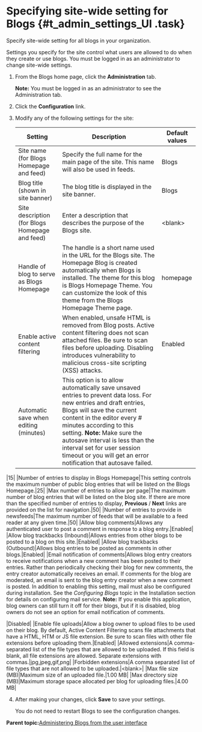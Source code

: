 # Specifying site-wide setting for Blogs {#t_admin_settings_UI .task}

Specify site-wide setting for all blogs in your organization.

Settings you specify for the site control what users are allowed to do when they create or use blogs. You must be logged in as an administrator to change site-wide settings.

1.  From the Blogs home page, click the **Administration** tab.

    **Note:** You must be logged in as an administrator to see the Administration tab.

2.  Click the **Configuration** link.

3.  Modify any of the following settings for the site:

    |Setting|Description|Default values|
    |-------|-----------|--------------|
    |Site name \(for Blogs Homepage and feed\)|Specify the full name for the main page of the site. This name will also be used in feeds.|Blogs|
    |Blog title \(shown in site banner\)|The blog title is displayed in the site banner.|Blogs|
    |Site description \(for Blogs Homepage and feed\)|Enter a description that describes the purpose of the Blogs site.|<blank\>|
    |Handle of blog to serve as Blogs Homepage|The handle is a short name used in the URL for the Blogs site. The Homepage Blog is created automatically when Blogs is installed. The theme for this blog is Blogs Homepage Theme. You can customize the look of this theme from the Blogs Homepage Theme page.|homepage|
    |Enable active content filtering|When enabled, unsafe HTML is removed from Blog posts. Active content filtering does not scan attached files. Be sure to scan files before uploading. Disabling introduces vulnerability to malicious cross-site scripting \(XSS\) attacks.|Enabled|
    |Automatic save when editing \(minutes\)|This option is to allow automatically save unsaved entries to prevent data loss. For new entries and draft entries, Blogs will save the current content in the editor every \# minutes according to this setting. **Note:** Make sure the autosave interval is less than the interval set for user session timeout or you will get an error notification that autosave failed.

|15|
    |Number of entries to display in Blogs Homepage|This setting controls the maximum number of public blog entries that will be listed on the Blogs Homepage.|25|
    |Max number of entries to allow per page|The maximum number of blog entries that will be listed on the blog site. If there are more than the specified number of entries to display, **Previous** / **Next** links are provided on the list for navigation.|50|
    |Number of entries to provide in newsfeeds|The maximum number of feeds that will be available to a feed reader at any given time.|50|
    |Allow blog comments|Allows any authenticated user to post a comment in response to a blog entry.|Enabled|
    |Allow blog trackbacks \(Inbound\)|Allows entries from other blogs to be posted to a blog on this site.|Enabled|
    |Allow blog trackbacks \(Outbound\)|Allows blog entries to be posted as comments in other blogs.|Enabled|
    |Email notification of comments|Allows blog entry creators to receive notifications when a new comment has been posted to their entries. Rather than periodically checking their blog for new comments, the entry creator automatically receives an email. If comments for the blog are moderated, an email is sent to the blog entry creator when a new comment is posted. In addition to enabling this setting, mail must also be configured during installation. See the *Configuring Blogs* topic in the Installation section for details on configuring mail service. **Note:** If you enable this application, blog owners can still turn it off for their blogs, but if it is disabled, blog owners do not see an option for email notification of comments.

|Disabled|
    |Enable file uploads|Allow a blog owner to upload files to be used on their blog. By default, Active Content Filtering scans file attachments that have a HTML, HTM or JS file extension. Be sure to scan files with other file extensions before uploading them.|Enabled|
    |Allowed extensions|A comma-separated list of the file types that are allowed to be uploaded. If this field is blank, all file extensions are allowed. Separate extensions with commas.|jpg,jpeg,gif,png|
    |Forbidden extensions|A comma separated list of file types that are not allowed to be uploaded.|<blank\>|
    |Max file size \(MB\)|Maximum size of an uploaded file.|1.00 MB|
    |Max directory size \(MB\)|Maximum storage space allocated per blog for uploading files.|4.00 MB|

4.  After making your changes, click **Save** to save your settings.

    You do not need to restart Blogs to see the configuration changes.


**Parent topic:**[Administering Blogs from the user interface](../admin/c_admin_blogs_UI.md)

